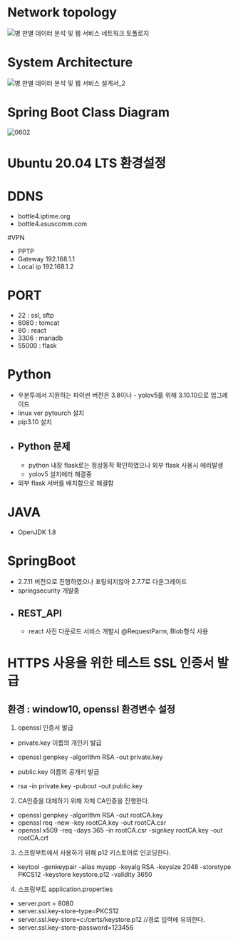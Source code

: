# Network topology
![병 판별 데이터 분석 및 웹 서비스 네트워크 토폴로지](https://github.com/KSHNX2/bottle_discrimination_project/assets/122770606/3ab1d5ef-4ba9-4e67-9395-38a91b91a758)

# System Architecture
![병 판별 데이터 분석 및 웹 서비스 설계서_2](https://github.com/parkjunyeongg/bottle-project/assets/122770606/0ef1529b-0642-4467-9b75-23601e7767de)

# Spring Boot Class Diagram
![0602](https://github.com/parkjunyeongg/bottle-project/assets/122770606/9fe10031-42d4-4346-bd4d-9c71a4d88819)


Ubuntu 20.04 LTS 환경설정
=============

# DDNS
* bottle4.iptime.org
* bottle4.asuscomm.com

#VPN 
* PPTP
* Gateway 192.168.1.1
* Local ip 192.168.1.2

# PORT
* 22 : ssl, sftp
* 8080 : tomcat
* 80 : react
* 3306 : mariadb
* 55000 : flask

# Python
- 우분투에서 지원하는 파이썬 버전은 3.8이나 - yolov5를 위해 3.10.10으로 업그레이드 
- linux ver pytourch 설치
- pip3.10 설치
- ## Python 문제
  - python 내장 flask로는 정상동작 확인하였으나 외부 flask 사용시 에러발생
  - yolov5 설치에러 해결중 
- 외부 flask 서버를 배치함으로 해결함

# JAVA
- OpenJDK 1.8

# SpringBoot
- 2.7.11 버전으로 진행하였으나 포팅되지않아 2.7.7로 다운그레이드
- springsecurity 개발중
- ## REST_API
  - react 사진 다운로드 서비스 개발시 @RequestParm, Blob형식 사용

# HTTPS 사용을 위한 테스트 SSL 인증서 발급
## 환경 : window10, openssl 환경변수 설정

1. openssl 인증서 발급
 * private.key 이름의 개인키 발급
 - openssl genpkey -algorithm RSA -out private.key
 * public.key 이름의 공개키 발급 
 - rsa -in private.key -pubout -out public.key


2. CA인증을 대체하기 위해 자체 CA인증을 진행한다.
 - openssl genpkey -algorithm RSA -out rootCA.key
 - openssl req -new -key rootCA.key -out rootCA.csr
 - openssl x509 -req -days 365 -in rootCA.csr -signkey rootCA.key -out rootCA.crt
 
3. 스프링부트에서 사용하기 위해 p12 키스토어로 인코딩한다.
 - keytool -genkeypair -alias myapp -keyalg RSA -keysize 2048 -storetype PKCS12 -keystore keystore.p12 -validity 3650

4. 스프링부트 application.properties
 - server.port = 8080
 - server.ssl.key-store-type=PKCS12
 - server.ssl.key-store=c:/certs/keystore.p12 //경로 입력에 유의한다.
 - server.ssl.key-store-password=123456

